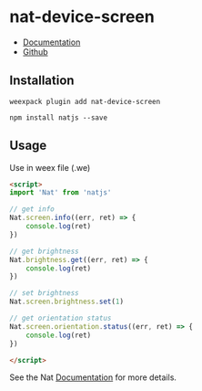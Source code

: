 # nat-device-screen

- [Documentation](http://natjs.com/#/#screen)
- [Github](https://github.com/natjs/weex-nat-device-screen)

## Installation
```
weexpack plugin add nat-device-screen
```

```
npm install natjs --save
```

## Usage

Use in weex file (.we)

```html
<script>
import 'Nat' from 'natjs'

// get info
Nat.screen.info((err, ret) => {
    console.log(ret)
})

// get brightness
Nat.brightness.get((err, ret) => {
    console.log(ret)
})

// set brightness
Nat.screen.brightness.set(1)

// get orientation status
Nat.screen.orientation.status((err, ret) => {
    console.log(ret)
})

</script>
```

See the Nat [Documentation](http://natjs.com/) for more details.

